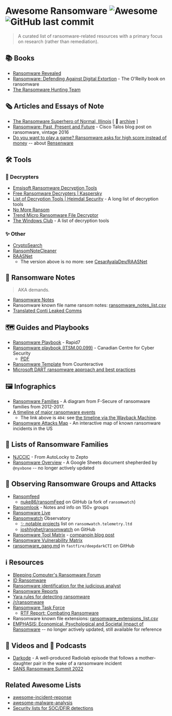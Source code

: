 # Awesome Ransomware ![Awesome](https://cdn.rawgit.com/sindresorhus/awesome/d7305f38d29fed78fa85652e3a63e154dd8e8829/media/badge.svg)  ![GitHub last commit](https://img.shields.io/github/last-commit/bbbbbrie/awesome-ransomware)

> A curated list of ransomware-related resources with a primary focus on research (rather than remediation).

## 📚  Books
  - [Ransomware Revealed](https://www.apress.com/gp/book/9781484242544) 
  - [Ransomware: Defending Against Digital Extortion](https://www.oreilly.com/library/view/ransomware/9781491967874/) - The O'Reilly book on ransomware
  - [The Ransomware Hunting Team](https://us.macmillan.com/books/9780374603304/theransomwarehuntingteam)

## 🗞️ Articles and Essays of Note

- [The Ransomware Superhero of Normal, Illinois](https://www.propublica.org/article/the-ransomware-superhero-of-normal-illinois) [ 💾 [archive](https://archive.ph/6sWU0) ]
- [Ransomware: Past, Present and Future](https://blog.talosintelligence.com/2016/04/ransomware.html) - Cisco Talos blog post on ransomware, vintage 2016
- [Do you want to play a game? Ransomware asks for high score instead of money](https://arstechnica.com/gaming/2017/04/do-you-want-to-play-a-game-ransomware-asks-for-high-score-instead-of-money/) -- about [Rensenware](https://en.wikipedia.org/wiki/Rensenware)

## 🛠️  Tools 

### 🔐  Decrypters

  - [Emsisoft Ransomware Decryption Tools](https://www.emsisoft.com/ransomware-decryption-tools/)
  - [Free Ransomware Decrypters | Kaspersky](https://noransom.kaspersky.com/)
  - [List of Decryption Tools | Heimdal Security](https://heimdalsecurity.com/blog/ransomware-decryption-tools/) - A long list of decryption tools
  - [No More Ransom](https://www.nomoreransom.org)
  - [Trend Micro Ransomware File Decryptor](https://success.trendmicro.com/solution/1114221-downloading-and-using-the-trend-micro-ransomware-file-decryptor)
  - [The Windows Club](https://www.thewindowsclub.com/list-ransomware-decryptor-tools) - A list of decryption tools

### ✨  Other

- [CryptoSearch](https://www.bleepingcomputer.com/download/cryptosearch/)
- [RansomNoteCleaner](https://www.bleepingcomputer.com/download/ransomnotecleaner/)
- [RAASNet](https://github.com/leonv024/RAASNet)
  - The version above is no more: see [CesarAyalaDev/RAASNet](https://github.com/CesarAyalaDev/RAASNet)

## 📝 Ransomware Notes

> AKA demands.

- [Ransomware Notes](https://github.com/ThreatLabz/ransomware_notes)
- Ransomware known file name ransom notes: [ransomware_notes_list.csv](https://github.com/mthcht/awesome-lists/blob/main/Lists/ransomware_notes_list.csv)
- [Translated Conti Leaked Comms](https://gitlab.com/PX44b9RX9050/translated_conti_leaked_comms/-/tree/main?ref_type=heads)

## 🗺️  Guides and Playbooks

  - [Ransomware Playbook](https://www.rapid7.com/globalassets/_pdfs/whitepaperguide/rapid7-insightidr-ransomware-playbook.pdf) - Rapid7
  - [Ransomware playbook (ITSM.00.099)](https://www.cyber.gc.ca/en/guidance/ransomware-playbook-itsm00099) - Canadian Centre for Cyber Security 
    - [PDF](https://www.cyber.gc.ca/sites/default/files/cyber/2021-12/itsm00099-ransomware-playbook-2021-final3-en.pdf)
  - [Ransomware Template](https://github.com/counteractive/incident-response-plan-template/blob/master/playbooks/playbook-ransomware.md) from Counteractive
  - [Microsoft DART ransomware approach and best practices](https://learn.microsoft.com/en-us/security/operations/incident-response-playbook-dart-ransomware-approach)

## 🖼️  Infographics
  - [Ransomware Families](https://heimdalsecurity.com/blog/wp-content/uploads/ransowmare-families-f-secure-1.jpg) - A diagram from F-Secure of ransomware families from 2012-2017.
  - [A timeline of major ransomware events](https://kraftbusiness.com/wp-content/uploads/2019/01/history-evolution-of-ransomware.png)
    - The link above is `404`: see [the timeline via the Wayback Machine](https://web.archive.org/web/20220121031312/https://kraftbusiness.com/wp-content/uploads/2019/01/history-evolution-of-ransomware.png).
  - [Ransomware Attacks Map](https://statescoop.com/ransomware-map/) - An interactive map of known ransomware incidents in the US

## 🏡  Lists of Ransomware Families
  - [NJCCIC](https://www.cyber.nj.gov/threat-profiles/ransomware/) - From AutoLocky to Zepto
  - [Ransomware Overview](https://docs.google.com/spreadsheets/d/1TWS238xacAto-fLKh1n5uTsdijWdCEsGIM0Y0Hvmc5g/pubhtml) - A Google Sheets document shepherded by `@nyxbone` -- no longer actively updated

## 🔭  Observing Ransomware Groups and Attacks

  - [Ransomfeed](https://www.ransomfeed.it/)
    - [nuke86/ransomFeed](https://github.com/nuke86/ransomFeed) on GitHub (a fork of `ransomwatch`)
  - [Ransomlook](https://www.ransomlook.io/) - Notes and info on 150+ groups
  - [Ransomware Live](https://www.ransomware.live/)
  - [Ransomwatch](https://ransomwatch.telemetry.ltd/#/README) Observatory
    - [✨ notable projects](https://ransomwatch.telemetry.ltd/#/sidecar-projects) list on `ransomwatch.telemetry.ltd`
    - [joshhighet/ransomwatch](https://github.com/joshhighet/ransomwatch) on GitHub
  - [Ransomware Tool Matrix](https://github.com/BushidoUK/Ransomware-Tool-Matrix) - [companoin blog post](https://blog.bushidotoken.net/2024/08/the-ransomware-tool-matrix.html)
  - [Ransomware Vulnerability Matrix](https://github.com/BushidoUK/Ransomware-Vulnerability-Matrix/)
  - [ransomware_gang.md](https://github.com/fastfire/deepdarkCTI/blob/main/ransomware_gang.md) in `fastfire/deepdarkCTI` on GitHub

## ℹ️  Resources
  - [Bleeping Computer's Ransomware Forum](https://www.bleepingcomputer.com/forums/f/239/ransomware-help-tech-support/)
  - [ID Ransomware](https://id-ransomware.malwarehunterteam.com/)
  - [Ransomware identification for the judicious analyst](https://www.gdatasoftware.com/blog/2019/06/31666-ransomware-identification-for-the-judicious-analyst)
  - [Ransomware Reports](https://github.com/d4rk-d4nph3/Ransomware-Reports)
  - [Yara rules for detecting ransomware](https://github.com/advanced-threat-research/Yara-Rules/tree/master/ransomware)
  - [/r/ransomware](https://www.reddit.com/r/Ransomware/)
  - [Ransomware Task Force](https://securityandtechnology.org/ransomwaretaskforce/)
    - [RTF Report: Combating Ransomware](https://securityandtechnology.org/ransomwaretaskforce/report/) 
  -  Ransomware known file extensions: [ransomware_extensions_list.csv](https://github.com/mthcht/awesome-lists/blob/main/Lists/ransomware_extensions_list.csv)
  - [EMPHASIS: Economical, Psychological and Societal Impact of Ransomware](https://www.emphasis.ac.uk/) -- no longer actively updated, still available for reference
    
## 🎥 Videos and 🎤 Podcasts

  - [Darkode](https://www.wnycstudios.org/podcasts/radiolab/articles/darkode) - A well-produced Radiolab episode that follows a mother-daughter pair in the wake of a ransomware incident
  - [SANS Ransomware Summit 2022](https://www.youtube.com/playlist?list=PLtgaAEEmVe6AGQj2LhA4UnN0XolmeYw9_)

## Related Awesome Lists
  - [awesome-incident-reponse](https://github.com/meirwah/awesome-incident-response)
  - [awesome-malware-analysis](https://github.com/rshipp/awesome-malware-analysis)
  - [Security lists for SOC/DFIR detections](https://github.com/mthcht/awesome-lists)